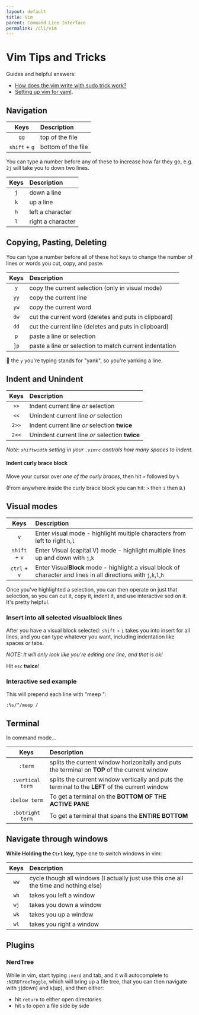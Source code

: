 ```yaml
---
layout: default
title: Vim
parent: Command Line Interface
permalink: /cli/vim
---
```


# Vim Tips and Tricks

Guides and helpful answers:
- [How does the vim write with sudo trick work?](https://stackoverflow.com/questions/2600783/how-does-the-vim-write-with-sudo-trick-work)
- [Setting up vim for yaml](https://www.arthurkoziel.com/setting-up-vim-for-yaml/).

## Navigation 

|Keys|Description|
|:---:|:---|
|`gg`| top of the file|
|`shift` + `g`| bottom of the file|

You can type a number before any of these to increase how far they go, e.g. `2j` will take you to down two lines.

|Keys|Description|
|:---:|:---|
|`j`| down a line|
|`k`| up a line|
|`h`| left a character|
|`l`| right a character|

## Copying, Pasting, Deleting

You can type a number before all of these hot keys to change the number of lines or words you cut, copy, and paste.

|Keys|Description|
|:---:|:---|
|`y`| copy the current selection (only in visual mode) |
|`yy`| copy the current line |
|`yw`| copy the current word |
|`dw`| cut the current word (deletes and puts in clipboard)|
|`dd`| cut the current line (deletes and puts in clipboard)|
|`p` | paste a line or selection |
|`]p` | paste a line or selection to match current indentation|

:star2: the `y` you're typing stands for "yank", so you're yanking a line. 

## Indent and Unindent

|Keys|Description|
|:---:|:---|
| `>>` | Indent current line *or* selection |
| `<<` | Unindent current line *or* selection |
| `2>>` | Indent current line *or* selection **twice** |
| `2<<` | Unindent current line *or* selection **twice** |

*Note: `shiftwidth` setting in your `.vimrc` controls how many spaces to indent.*

#### Indent curly brace block
Move your cursor over *one of the curly braces*, then hit `>` followed by `%`

(From anywhere inside the curly brace block you can hit: `>` then `i` then `B`.)

## Visual modes

|Keys|Description|
|:---:|:---|
|`v`          | Enter *v*isual mode - highlight multiple characters from left to right `h`,`l` |
|`shift` + `v`| Enter *V*isual (capital V) mode - highlight multiple lines up and down with `j`,`k` |
|`ctrl` + `v` | Enter Visual**Block** mode - highlight a visual block of character and lines in all directions with `j`,`k`,`l`,`h` |

Once you've highlighted a selection, you can then operate on just that selection, so you can cut it, copy it, indent it, and use interactive sed on it. It's pretty helpful.

### Insert into all selected visualblock lines
After you have a visual block selected:
`shift` + `i` takes you into insert for all lines, and you can type whatever you want, including indentation like spaces or tabs.

*NOTE: It will only look like you're editing one line, and that is ok!*

Hit `esc` **twice**!

### Interactive sed example
This will prepend each line with "meep ":
```vim
:%s/^/meep /
```

## Terminal
In command mode...

| Keys | Description |
|:---:|:---|
|`:term`| splits the current window horizonitally and puts the terminal on **TOP** of the current window |
|`:vertical term`| splits the current window vertically and puts the terminal to the **LEFT** of the current window |
|`:below term`| To get a terminal on the **BOTTOM OF THE ACTIVE PANE** |
|`:botright term`|To get a terminal that spans the **ENTIRE BOTTOM** |

## Navigate through windows 
**While Holding the `Ctrl` key,** type one to switch windows in vim:

| Keys | Description |
|:---:|:---|
|`ww`| cycle though all windows (I actually just use this one all the time and nothing else) |
|`wh`| takes you left a window  |
|`wj`| takes you down a window  |
|`wk`| takes you up a window    |
|`wl`| takes you right a window |


## Plugins
### NerdTree

While in vim, start typing `:nerd` and tab, and it will autocomplete to `:NERDTreeToggle`, which will bring up a file tree, that you can then navigate with `j`(down) and `k`(up), and then either:
- hit `return` to either open directories
- hit `s` to open a file side by side
